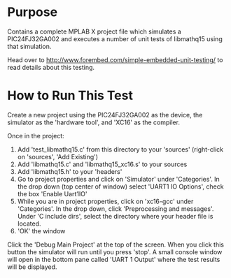# Purpose #

Contains a complete MPLAB X project file which simulates a PIC24FJ32GA002 and executes a number of unit tests of libmathq15 using that simulation.

Head over to http://www.forembed.com/simple-embedded-unit-testing/ to read details about this testing.

# How to Run This Test #

Create a new project using the PIC24FJ32GA002 as the device, the simulator as the 'hardware tool', and 'XC16' as the compiler.

Once in the project:
 1. Add 'test_libmathq15.c' from this directory to your 'sources' (right-click on 'sources', 'Add Existing')
 2. Add 'libmathq15.c' and 'libmathq15_xc16.s' to your sources
 3. Add 'libmathq15.h' to your 'headers'
 4. Go to project properties and click on 'Simulator' under 'Categories'.  In the drop down (top center of window) select 'UART1 IO Options', check the box 'Enable Uart1IO'
 5. While you are in project properties, click on 'xc16-gcc' under 'Categories'.  In the drop down, click 'Preprocessing and messages'.  Under 'C include dirs', select the directory where your header file is located.
 6. 'OK' the window
 
Click the 'Debug Main Project' at the top of the screen.  When you click this button the simulator will run until you press 'stop'.  A small console window will open in the bottom pane called 'UART 1 Output' where the test results will be displayed.
